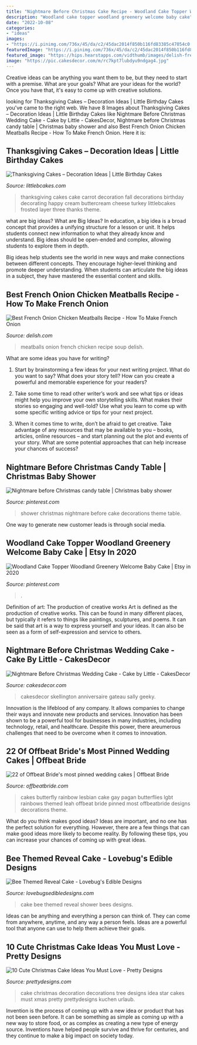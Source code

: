 ```yaml
---
title: "Nightmare Before Christmas Cake Recipe - Woodland Cake Topper Woodland Greenery Welcome Baby Cake"
description: "Woodland cake topper woodland greenery welcome baby cake"
date: "2022-10-08"
categories:
- "ideas"
images:
- "https://i.pinimg.com/736x/45/da/c2/45dac2014f850b116fd83385c47054c0.jpg"
featuredImage: "https://i.pinimg.com/736x/45/da/c2/45dac2014f850b116fd83385c47054c0.jpg"
featured_image: "https://hips.hearstapps.com/vidthumb/images/delish-french-onion-chicken-meatballs-still001-1551720047.jpg?crop=0.822xw:0.732xh;0.0545xw,0.174xh&amp;resize=1200:*"
image: "https://pic.cakesdecor.com/m/rc7kpt7lubdyu9ndgag4.jpg"
---
```



Creative ideas can be anything you want them to be, but they need to start with a premise. What are your goals? What are your ideas for the world? Once you have that, it's easy to come up with creative solutions.

	

		
looking for Thanksgiving Cakes – Decoration Ideas | Little Birthday Cakes you've came to the right web. We have 8 Images about Thanksgiving Cakes – Decoration Ideas | Little Birthday Cakes like Nightmare Before Christmas Wedding Cake - Cake by Little - CakesDecor, Nightmare before Christmas candy table | Christmas baby shower and also Best French Onion Chicken Meatballs Recipe - How To Make French Onion. Here it is:
		
    
## Thanksgiving Cakes – Decoration Ideas | Little Birthday Cakes

<img loading=lazy src="http://www.littlebcakes.com/wp-content/uploads/2014/05/Thanksgiving-Cakes-Ideas.jpeg" onerror="this.onerror=null;this.src='https://tse3.mm.bing.net/th?id=OIP.tbUVkiKAfzmSLThQiC7K5QHaFj&amp;pid=15.1';" alt="Thanksgiving Cakes – Decoration Ideas | Little Birthday Cakes">

_Source: littlebcakes.com_

>thanksgiving cakes cake carrot decoration fall decorations birthday decorating happy cream buttercream cheese turkey littlebcakes frosted layer three thanks theme. 

	

what are big ideas?
What are Big Ideas?
In education, a big idea is a broad concept that provides a unifying structure for a lesson or unit. It helps students connect new information to what they already know and understand. Big ideas should be open-ended and complex, allowing students to explore them in depth.

Big ideas help students see the world in new ways and make connections between different concepts. They encourage higher-level thinking and promote deeper understanding. When students can articulate the big ideas in a subject, they have mastered the essential content and skills.

    
## Best French Onion Chicken Meatballs Recipe - How To Make French Onion

<img loading=lazy src="https://hips.hearstapps.com/vidthumb/images/delish-french-onion-chicken-meatballs-still001-1551720047.jpg?crop=0.822xw:0.732xh;0.0545xw,0.174xh&amp;resize=1200:*" onerror="this.onerror=null;this.src='https://tse2.mm.bing.net/th?id=OIP.TVU9REZUhLtLdzjKtPZ37AHaDt&amp;pid=15.1';" alt="Best French Onion Chicken Meatballs Recipe - How To Make French Onion">

_Source: delish.com_

>meatballs onion french chicken recipe soup delish. 

	

What are some ideas you have for writing?
1. Start by brainstorming a few ideas for your next writing project. What do you want to say? What does your story tell? How can you create a powerful and memorable experience for your readers?
2. Take some time to read other writer’s work and see what tips or ideas might help you improve your own storytelling skills. What makes their stories so engaging and well-told? Use what you learn to come up with some specific writing advice or tips for your next project.

3. When it comes time to write, don’t be afraid to get creative. Take advantage of any resources that may be available to you – books, articles, online resources – and start planning out the plot and events of your story. What are some potential approaches that can help increase your chances of success?

    
## Nightmare Before Christmas Candy Table | Christmas Baby Shower

<img loading=lazy src="https://i.pinimg.com/736x/45/da/c2/45dac2014f850b116fd83385c47054c0.jpg" onerror="this.onerror=null;this.src='https://tse1.mm.bing.net/th?id=OIP.jFcETtkvfC93HzDiX1XXlQHaNK&amp;pid=15.1';" alt="Nightmare before Christmas candy table | Christmas baby shower">

_Source: pinterest.com_

>shower christmas nightmare before cake decorations theme table. 

	

One way to generate new customer leads is through social media.

    
## Woodland Cake Topper Woodland Greenery Welcome Baby Cake | Etsy In 2020

<img loading=lazy src="https://i.pinimg.com/originals/aa/30/d4/aa30d43206762136f9a42a1a2b257921.jpg" onerror="this.onerror=null;this.src='https://tse1.mm.bing.net/th?id=OIP.FF4-ZYQtClJQRk9k42cSngHaJ4&amp;pid=15.1';" alt="Woodland Cake Topper Woodland Greenery Welcome Baby Cake | Etsy in 2020">

_Source: pinterest.com_

>. 

	

Definition of art: The production of creative works
Art is defined as the production of creative works. This can be found in many different places, but typically it refers to things like paintings, sculptures, and poems. It can be said that art is a way to express yourself and your ideas. It can also be seen as a form of self-expression and service to others.

    
## Nightmare Before Christmas Wedding Cake - Cake By Little - CakesDecor

<img loading=lazy src="https://pic.cakesdecor.com/m/rc7kpt7lubdyu9ndgag4.jpg" onerror="this.onerror=null;this.src='https://tse2.mm.bing.net/th?id=OIP.CWe9uQwk8E929Dx6RrorRQHaL3&amp;pid=15.1';" alt="Nightmare Before Christmas Wedding Cake - Cake by Little - CakesDecor">

_Source: cakesdecor.com_

>cakesdecor skellington anniversaire gateau sally geeky. 

	

Innovation is the lifeblood of any company. It allows companies to change their ways and innovate new products and services. Innovation has been shown to be a powerful tool for businesses in many industries, including technology, retail, and healthcare. Despite this power, there areumerous challenges that need to be overcome when it comes to innovation.

    
## 22 Of Offbeat Bride&#039;s Most Pinned Wedding Cakes | Offbeat Bride

<img loading=lazy src="https://farm9.staticflickr.com/8209/8211805005_52c0944da1_h.jpg" onerror="this.onerror=null;this.src='https://tse2.mm.bing.net/th?id=OIP.IWQnfaNroEH6MOgPBpQk6gHaLG&amp;pid=15.1';" alt="22 of Offbeat Bride&#039;s most pinned wedding cakes | Offbeat Bride">

_Source: offbeatbride.com_

>cakes butterfly rainbow lesbian cake gay pagan butterflies lgbt rainbows themed leah offbeat bride pinned most offbeatbride designs decorations theme. 

	

What do you think makes good ideas?
Ideas are important, and no one has the perfect solution for everything. However, there are a few things that can make good ideas more likely to become reality. By following these tips, you can increase your chances of coming up with great ideas.

    
## Bee Themed Reveal Cake - Lovebug&#039;s Edible Designs

<img loading=lazy src="http://www.lovebugsedibledesigns.com/wp-content/uploads/2017/02/Baby-Shower-Cake-Bees-2.jpg" onerror="this.onerror=null;this.src='https://tse4.mm.bing.net/th?id=OIP.E9-x3B-KCEK_k2vuKCerBAHaJ4&amp;pid=15.1';" alt="Bee Themed Reveal Cake - Lovebug&#039;s Edible Designs">

_Source: lovebugsedibledesigns.com_

>cake bee themed reveal shower bees designs. 

	

Ideas can be anything and everything a person can think of. They can come from anywhere, anytime, and any way a person feels. Ideas are a powerful tool that anyone can use to help them achieve their goals.

    
## 10 Cute Christmas Cake Ideas You Must Love - Pretty Designs

<img loading=lazy src="http://www.prettydesigns.com/wp-content/uploads/2014/12/Christmas-Cake-Idea-Christmas-Tree.jpg" onerror="this.onerror=null;this.src='https://tse1.mm.bing.net/th?id=OIP.6Kcmxf7kpkrqbCjSLCYf0wHaF0&amp;pid=15.1';" alt="10 Cute Christmas Cake Ideas You Must Love - Pretty Designs">

_Source: prettydesigns.com_

>cake christmas decoration decorations tree designs idea star cakes must xmas pretty prettydesigns kuchen urlaub. 

	

Invention is the process of coming up with a new idea or product that has not been seen before. It can be something as simple as coming up with a new way to store food, or as complex as creating a new type of energy source. Inventions have helped people survive and thrive for centuries, and they continue to make a big impact on society today.

